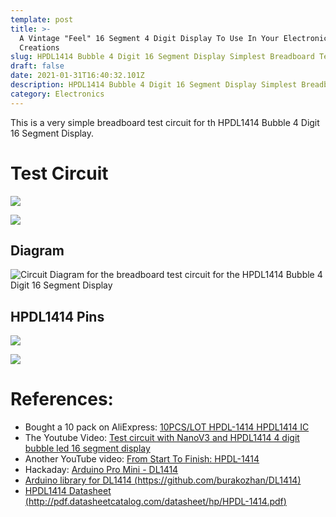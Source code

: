 ```yaml
---
template: post
title: >-
  A Vintage "Feel" 16 Segment 4 Digit Display To Use In Your Electronic
  Creations  
slug: HPDL1414 Bubble 4 Digit 16 Segment Display Simplest Breadboard Test Circuit
draft: false
date: 2021-01-31T16:40:32.101Z
description: HPDL1414 Bubble 4 Digit 16 Segment Display Simplest Breadboard Test Circuit
category: Electronics
---
```

This is a very simple breadboard test circuit for th HPDL1414 Bubble 4 Digit 16 Segment Display.

# Test Circuit

![](/media/hpdl1414-photo-breadboard-circuit-web.jpg)

![](/media/hpdl1414-photo-bright-display.jpg)

## Diagram

![](/media/test-circuit-with-nanov3-and-hpdl1414-4-digit-bubble-led-16-segment-display.svg "Circuit Diagram for the breadboard test circuit for the HPDL1414 Bubble 4 Digit 16 Segment Display")

## HPDL1414 Pins

![](/media/hpdl1414-character-set.png)

![](/media/hpdl1414-pins.png)

# References:

* Bought a 10 pack on AliExpress: [10PCS/LOT HPDL-1414 HPDL1414 IC ](https://www.aliexpress.com/item/32597998072.html)
* The Youtube Video: [Test circuit with NanoV3 and HPDL1414   4 digit bubble led 16 segment display](https://www.youtube.com/watch?v=85O8SWSdtHw&feature=youtu.be&ab_channel=PauloCarvalho)
* Another YouTube video: [From Start To Finish: HPDL-1414](https://www.youtube.com/watch?v=PlggHChsFKw)
* Hackaday: [Arduino Pro Mini - DL1414](https://hackaday.io/project/7690-led-displays-on-arduinos-a-collection/log/25874-arduino-pro-mini-dl1414)
* [Arduino library for DL1414 (https://github.com/burakozhan/DL1414)](https://github.com/burakozhan/DL1414)
* [HPDL1414 Datasheet (http://pdf.datasheetcatalog.com/datasheet/hp/HPDL-1414.pdf)](http://pdf.datasheetcatalog.com/datasheet/hp/HPDL-1414.pdf)
